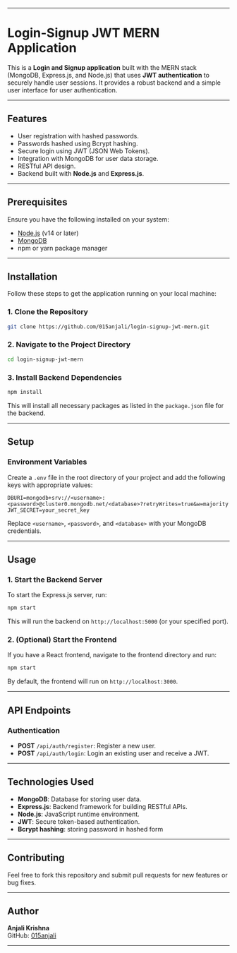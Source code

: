 
---

# Login-Signup JWT MERN Application

This is a **Login and Signup application** built with the MERN stack (MongoDB, Express.js, and Node.js) that uses **JWT authentication** to securely handle user sessions. It provides a robust backend and a simple user interface for user authentication.

---

## Features

- User registration with hashed passwords.
- Passwords hashed using Bcrypt hashing.
- Secure login using JWT (JSON Web Tokens).
- Integration with MongoDB for user data storage.
- RESTful API design.
- Backend built with **Node.js** and **Express.js**.

---

## Prerequisites

Ensure you have the following installed on your system:

- [Node.js](https://nodejs.org/) (v14 or later)
- [MongoDB](https://www.mongodb.com/)
- npm or yarn package manager

---

## Installation

Follow these steps to get the application running on your local machine:

### 1. Clone the Repository

```bash
git clone https://github.com/015anjali/login-signup-jwt-mern.git
```

### 2. Navigate to the Project Directory

```bash
cd login-signup-jwt-mern
```

### 3. Install Backend Dependencies

```bash
npm install
```

This will install all necessary packages as listed in the `package.json` file for the backend.

---

## Setup

### Environment Variables

Create a `.env` file in the root directory of your project and add the following keys with appropriate values:

```env
DBURI=mongodb+srv://<username>:<password>@cluster0.mongodb.net/<database>?retryWrites=true&w=majority
JWT_SECRET=your_secret_key
```

Replace `<username>`, `<password>`, and `<database>` with your MongoDB credentials.

---

## Usage

### 1. Start the Backend Server

To start the Express.js server, run:

```bash
npm start
```

This will run the backend on `http://localhost:5000` (or your specified port).

### 2. (Optional) Start the Frontend

If you have a React frontend, navigate to the frontend directory and run:

```bash
npm start
```

By default, the frontend will run on `http://localhost:3000`.

---

## API Endpoints

### Authentication

- **POST** `/api/auth/register`: Register a new user.
- **POST** `/api/auth/login`: Login an existing user and receive a JWT.

---

## Technologies Used

- **MongoDB**: Database for storing user data.
- **Express.js**: Backend framework for building RESTful APIs.
- **Node.js**: JavaScript runtime environment.
- **JWT**: Secure token-based authentication.
- **Bcrypt hashing**: storing password in hashed form

---

## Contributing

Feel free to fork this repository and submit pull requests for new features or bug fixes.

---

## Author

**Anjali Krishna**  
GitHub: [015anjali](https://github.com/015anjali)

---
